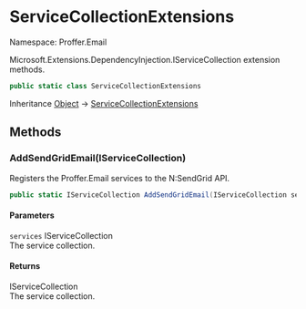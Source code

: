 # ServiceCollectionExtensions

Namespace: Proffer.Email

Microsoft.Extensions.DependencyInjection.IServiceCollection extension methods.

```csharp
public static class ServiceCollectionExtensions
```

Inheritance [Object](https://docs.microsoft.com/en-us/dotnet/api/system.object) → [ServiceCollectionExtensions](./proffer.email.servicecollectionextensions)

## Methods

### **AddSendGridEmail(IServiceCollection)**

Registers the Proffer.Email services to the N:SendGrid API.

```csharp
public static IServiceCollection AddSendGridEmail(IServiceCollection services)
```

#### Parameters

`services` IServiceCollection<br>
The service collection.

#### Returns

IServiceCollection<br>
The service collection.
